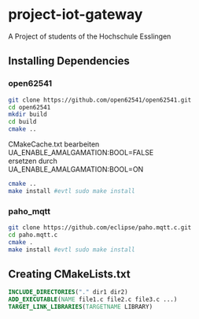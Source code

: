 # project-iot-gateway
A Project of students of the Hochschule Esslingen

## Installing Dependencies ##

### open62541 ###

```bash
git clone https://github.com/open62541/open62541.git
cd open62541
mkdir build
cd build
cmake ..
```
CMakeCache.txt bearbeiten   
UA\_ENABLE_AMALGAMATION:BOOL=FALSE   
ersetzen durch  
UA\_ENABLE_AMALGAMATION:BOOL=ON  
```bash
cmake ..
make install #evtl sudo make install
```

### paho_mqtt ###

```bash
git clone https://github.com/eclipse/paho.mqtt.c.git
cd paho.mqtt.c
cmake .
make install #evtl sudo make install
```

## Creating CMakeLists.txt ##
```cmake
INCLUDE_DIRECTORIES("." dir1 dir2)
ADD_EXECUTABLE(NAME file1.c file2.c file3.c ...)
TARGET_LINK_LIBRARIES(TARGETNAME LIBRARY)
```




